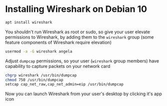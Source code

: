 # Installing Wireshark on Debian 10

```bash
apt install wireshark
```

You shouldn't run Wireshark as root or sudo, so give your user elevate permissions to Wireshark, by adding them to the `wireshark` group (some feature components of Wireshark require elevation)

```bash
usermod -a -G wireshark angela
```

Adjust `dumpcap` permissions, so your user (`wireshark` group members) have capability to capture packets on your network card

```bash
chgrp wireshark /usr/bin/dumpcap
chmod 750 /usr/bin/dumpcap
setcap cap_net_raw,cap_net_admin=eip /usr/bin/dumpcap
```

Now you can launch Wireshark from your user's desktop by clicking it's app icon
